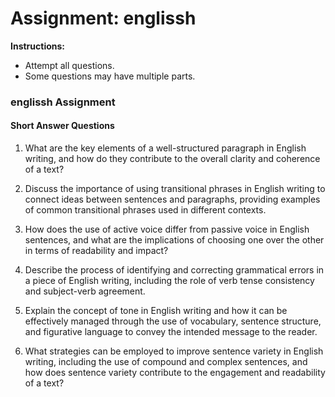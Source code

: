 # Assignment: englissh

**Instructions:**

- Attempt all questions.
- Some questions may have multiple parts.

### englissh Assignment
#### Short Answer Questions
1. What are the key elements of a well-structured paragraph in English writing, and how do they contribute to the overall clarity and coherence of a text?

2. Discuss the importance of using transitional phrases in English writing to connect ideas between sentences and paragraphs, providing examples of common transitional phrases used in different contexts.

3. How does the use of active voice differ from passive voice in English sentences, and what are the implications of choosing one over the other in terms of readability and impact?

4. Describe the process of identifying and correcting grammatical errors in a piece of English writing, including the role of verb tense consistency and subject-verb agreement.

5. Explain the concept of tone in English writing and how it can be effectively managed through the use of vocabulary, sentence structure, and figurative language to convey the intended message to the reader.

6. What strategies can be employed to improve sentence variety in English writing, including the use of compound and complex sentences, and how does sentence variety contribute to the engagement and readability of a text?